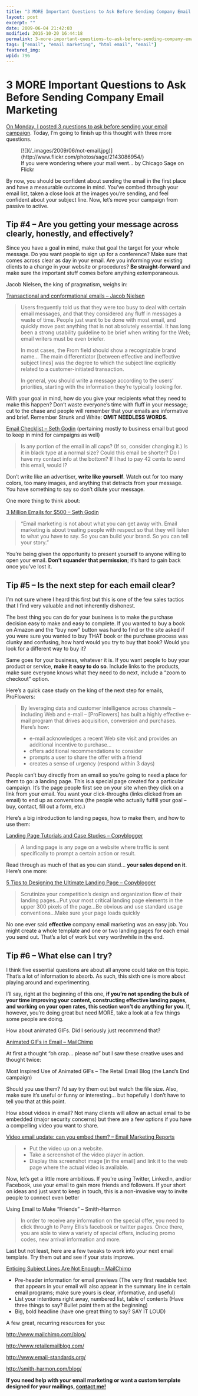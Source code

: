 ```yaml
---
title: "3 MORE Important Questions to Ask Before Sending Company Email Marketing"
layout: post
excerpt: ""
date: 2009-06-04 21:42:03
modified: 2016-10-20 16:44:18
permalink: 3-more-important-questions-to-ask-before-sending-company-email-marketing/index.html
tags: ["email", "email marketing", "html email", "email"]
featured_img: 
wpid: 796
---
```


# 3 MORE Important Questions to Ask Before Sending Company Email Marketing

[On Monday, I posted 3 questions to ask before sending your email campaign](/3-important-questions-to-ask-before-sending-an-email-campaign/). Today, I’m going to finish up this thought with three more questions.

<figure class="wp-caption aligncenter" style="width: 472px">[![](/_images/2009/06/not-email.jpg)](http://www.flickr.com/photos/sage/2143086954/)<figcaption class="wp-caption-text">If you were wondering where your mail went… by Chicago Sage on Flickr</figcaption></figure>By now, you should be confident about sending the email in the first place and have a measurable outcome in mind. You’ve combed through your email list, taken a close look at the images you’re sending, and feel confident about your subject line. Now, let’s move your campaign from passive to active.

Tip #4 – Are you getting your message across clearly, honestly, and effectively?
--------------------------------------------------------------------------------

Since you have a goal in mind, make that goal the target for your whole message. Do you want people to sign up for a conference? Make sure that comes across clear as day in your email. Are you informing your existing clients to a change in your website or procedures? **Be straight-forward** and make sure the important stuff comes before anything extemporaneous.

Jacob Nielsen, the king of pragmatism, weighs in:

[Transactional and conformational emails – Jacob Nielsen](http://www.useit.com/alertbox/confirmation-email.html)

> Users frequently told us that they were too busy to deal with certain email messages, and that they considered any fluff in messages a waste of time. People just want to be done with most email, and quickly move past anything that is not absolutely essential. It has long been a strong usability guideline to be brief when writing for the Web; email writers must be even briefer.
> 
> In most cases, the From field should show a recognizable brand name… The main differentiator \[between effective and ineffective subject lines\] was the degree to which the subject line explicitly related to a customer-initiated transaction.
> 
> In general, you should write a message according to the users’ priorities, starting with the information they’re typically looking for.

With your goal in mind, how do you give your recipients what they need to make this happen? Don’t waste everyone’s time with fluff in your message; cut to the chase and people will remember that your emails are informative and brief. Remember Strunk and White: **OMIT NEEDLESS WORDS**.

[Email Checklist – Seth Godin](http://sethgodin.typepad.com/seths_blog/2008/06/email-checklist.html) (pertaining mostly to business email but good to keep in mind for campaigns as well)

> Is any portion of the email in all caps? (If so, consider changing it.) Is it in black type at a normal size? Could this email be shorter? Do I have my contact info at the bottom? If I had to pay 42 cents to send this email, would I?

Don’t write like an advertiser, **write like yourself**. Watch out for too many colors, too many images, and anything that detracts from your message. You have something to say so don’t dilute your message.

One more thing to think about:

[3 Million Emails for $500 – Seth Godin](<http://sethgodin.typepad.com/seths_blog/2005/06/3_million_email.html >)

> “Email marketing is not about what you can get away with. Email marketing is about treating people with respect so that they will listen to what you have to say. So you can build your brand. So you can tell your story.”

You’re being given the opportunity to present yourself to anyone willing to open your email. **Don’t squander that permission**; it’s hard to gain back once you’ve lost it.

Tip #5 – Is the next step for each email clear?
-----------------------------------------------

I’m not sure where I heard this first but this is one of the few sales tactics that I find very valuable and not inherently dishonest.

The best thing you can do for your business is to make the purchase decision easy to make and easy to complete. If you wanted to buy a book on Amazon and the “buy now” button was hard to find or the site asked if you were sure you wanted to buy THAT book or the purchase process was clunky and confusing, how hard would you try to buy that book? Would you look for a different way to buy it?

Same goes for your business, whatever it is. If you want people to buy your product or service, **make it easy to do so**. Include links to the products, make sure everyone knows what they need to do next, include a “zoom to checkout” option.

Here’s a quick case study on the king of the next step for emails, ProFlowers:

> By leveraging data and customer intelligence across channels – including Web and e-mail – \[ProFlowers\] has built a highly effective e-mail program that drives acquisition, conversion and purchases. Here’s how:
> 
> - e-mail acknowledges a recent Web site visit and provides an additional incentive to purchase…
> - offers additional recommendations to consider
> - prompts a user to share the offer with a friend
> - creates a sense of urgency (respond within 3 days)

People can’t buy directly from an email so you’re going to need a place for them to go: a landing page. This is a special page created for a particular campaign. It’s the page people first see on your site when they click on a link from your email. You want your click-throughs (links clicked from an email) to end up as conversions (the people who actually fulfill your goal – buy, contact, fill out a form, etc.)

Here’s a big introduction to landing pages, how to make them, and how to use them:

[Landing Page Tutorials and Case Studies – Copyblogger](http://www.copyblogger.com/landing-pages/)

> A landing page is any page on a website where traffic is sent specifically to prompt a certain action or result.

Read through as much of that as you can stand… **your sales depend on it**. Here’s one more:

[5 Tips to Designing the Ultimate Landing Page – Copyblogger](http://www.copyblogger.com/seal-the-deal-part-ii-5-tips-to-designing-the-ultimate-landing-page/)

> Scrutinize your competition’s design and organization flow of their landing pages…Put your most critical landing page elements in the upper 300 pixels of the page…Be obvious and use standard usage conventions…Make sure your page loads quickly

No one ever said **effective** company email marketing was an easy job. You might create a whole template and one or two landing pages for each email you send out. That’s a lot of work but very worthwhile in the end.

Tip #6 – What else can I try?
-----------------------------

I think five essential questions are about all anyone could take on this topic. That’s a lot of information to absorb. As such, this sixth one is more about playing around and experimenting.

I’ll say, right at the beginning of this one, **if you’re not spending the bulk of your time improving your content, constructing effective landing pages, and working on your open rates, this section won’t do anything for you**. If, however, you’re doing great but need MORE, take a look at a few things some people are doing.

How about animated GIFs. Did I seriously just recommend that?

[Animated GIFs in Email – MailChimp](http://www.mailchimp.com/blog/trend-watch-animated-gifs-in-email/)

At first a thought “oh crap… please no” but I saw these creative uses and thought twice:

Most Inspired Use of Animated GIFs – The Retail Email Blog (the Land’s End campaign)

Should you use them? I’d say try them out but watch the file size. Also, make sure it’s useful or funny or interesting… but hopefully I don’t have to tell you that at this point.

How about videos in email? Not many clients will allow an actual email to be embedded (major security concerns) but there are a few options if you have a compelling video you want to share.

[Video email update: can you embed them? – Email Marketing Reports](http://www.email-marketing-reports.com/iland/2008/09/video-email-update-can-you-embed-them.html)

> - Put the video up on a website.
> - Take a screenshot of the video player in action.
> - Display this screenshot image \[in the email\] and link it to the web page where the actual video is available.

Now, let’s get a little more ambitious. If you’re using Twitter, LinkedIn, and/or Facebook, use your email to gain more friends and followers. If your short on ideas and just want to keep in touch, this is a non-invasive way to invite people to connect even better

Using Email to Make “Friends” – Smith-Harmon

> In order to receive any information on the special offer, you need to click through to Perry Ellis’s facebook or twitter pages. Once there, you are able to view a variety of special offers, including promo codes, new arrival information and more.

Last but not least, here are a few tweaks to work into your next email template. Try them out and see if your stats improve.

[Enticing Subject Lines Are Not Enough – MailChimp](http://www.mailchimp.com/blog/enticing-subject-lines-are-not-enough/)

- Pre-header information for email previews (The very first readable text that appears in your email will also appear in the summary line in certain email programs; make sure yours is clear, informative, and useful)
- List your intentions right away, numbered list, table of contents (Have three things to say? Bullet point them at the beginning)
- Big, bold headline (have one great thing to say? SAY IT LOUD)

A few great, recurring resources for you:

<http://www.mailchimp.com/blog/>

http://www.retailemailblog.com/

<http://www.email-standards.org/>

http://smith-harmon.com/blog/

**If you need help with your email marketing or want a custom template designed for your mailings, [contact me!](/contact)**